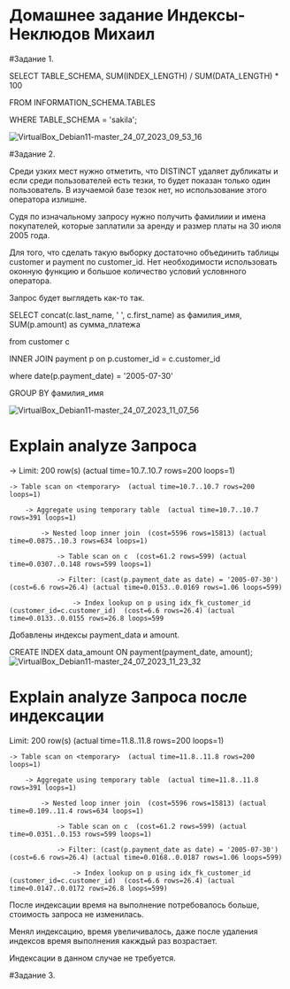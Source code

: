 # Домашнее задание Индексы-Неклюдов Михаил


#Задание 1.

SELECT TABLE_SCHEMA, SUM(INDEX_LENGTH) / SUM(DATA_LENGTH) * 100

FROM INFORMATION_SCHEMA.TABLES

WHERE TABLE_SCHEMA = 'sakila';

![VirtualBox_Debian11-master_24_07_2023_09_53_16](https://github.com/MikhailNeklyudov/hw_11-01/assets/130427747/0e8de20f-00d0-4b44-8efe-a82ff6058749)




#Задание 2.

Среди узких мест нужно отметить, что DISTINCT удаляет дубликаты и если среди пользователей есть тезки, то будет показан только один пользователь. В изучаемой базе тезок нет, но использование этого оператора излишне.

Судя по изначальному запросу нужно получить фамилиии и имена покупателей, которые заплатили за аренду и размер платы на 30 июля 2005 года.

Для того, что сделать такую выборку достаточно объединить таблицы customer и payment по customer_id. Нет необходимости использовать оконную функцию и большое количество условий условнного оператора.

Запрос будет выглядеть как-то так.

SELECT concat(c.last_name, ' ', c.first_name) as фамилия_имя, SUM(p.amount) as сумма_платежа

from customer c

INNER JOIN payment p on p.customer_id = c.customer_id

where date(p.payment_date) = '2005-07-30'

GROUP BY фамилия_имя

![VirtualBox_Debian11-master_24_07_2023_11_07_56](https://github.com/MikhailNeklyudov/hw_11-01/assets/130427747/ad3232a6-f8b6-4dcc-88ca-f4be707ecf93)

# Explain analyze Запроса

-> Limit: 200 row(s)  (actual time=10.7..10.7 rows=200 loops=1)

    -> Table scan on <temporary>  (actual time=10.7..10.7 rows=200 loops=1)
    
        -> Aggregate using temporary table  (actual time=10.7..10.7 rows=391 loops=1)
        
            -> Nested loop inner join  (cost=5596 rows=15813) (actual time=0.0875..10.3 rows=634 loops=1)
            
                -> Table scan on c  (cost=61.2 rows=599) (actual time=0.0307..0.148 rows=599 loops=1)
                
                -> Filter: (cast(p.payment_date as date) = '2005-07-30')  (cost=6.6 rows=26.4) (actual time=0.0153..0.0169 rows=1.06 loops=599)
                
                    -> Index lookup on p using idx_fk_customer_id (customer_id=c.customer_id)  (cost=6.6 rows=26.4) (actual time=0.0133..0.0155 rows=26.8 loops=599

Добавлены индексы payment_data и amount.

CREATE INDEX data_amount ON payment(payment_date, amount);
![VirtualBox_Debian11-master_24_07_2023_11_23_32](https://github.com/MikhailNeklyudov/hw_11-01/assets/130427747/6d3120d0-5a4a-4d10-96f9-7f52eb9b7b49)

# Explain analyze Запроса после индексации

Limit: 200 row(s)  (actual time=11.8..11.8 rows=200 loops=1)

    -> Table scan on <temporary>  (actual time=11.8..11.8 rows=200 loops=1)
    
        -> Aggregate using temporary table  (actual time=11.8..11.8 rows=391 loops=1)
        
            -> Nested loop inner join  (cost=5596 rows=15813) (actual time=0.109..11.4 rows=634 loops=1)
            
                -> Table scan on c  (cost=61.2 rows=599) (actual time=0.0351..0.153 rows=599 loops=1)
                
                -> Filter: (cast(p.payment_date as date) = '2005-07-30')  (cost=6.6 rows=26.4) (actual time=0.0168..0.0187 rows=1.06 loops=599)
                
                    -> Index lookup on p using idx_fk_customer_id (customer_id=c.customer_id)  (cost=6.6 rows=26.4) (actual time=0.0147..0.0172 rows=26.8 loops=599)
                    

После индексации время на выполнение потребовалось больше, стоимость запроса не изменилась.

Менял индексацию, время увеличивалось, даже после удаления индексов время выполнения какждый раз возрастает.

Индексации в данном случае не требуется. 

#Задание 3.




